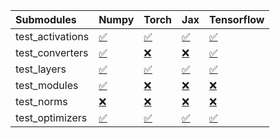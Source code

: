 | Submodules       | Numpy                                                                                                                           | Torch                                                                                                                           | Jax                                                                                                                             | Tensorflow                                                                                                                      |
|:-----------------|:--------------------------------------------------------------------------------------------------------------------------------|:--------------------------------------------------------------------------------------------------------------------------------|:--------------------------------------------------------------------------------------------------------------------------------|:--------------------------------------------------------------------------------------------------------------------------------|
| test_activations | <a href="https://github.com/unifyai/ivy/runs/7890526841?check_suite_focus=true" rel="noopener noreferrer" target="_blank">✅</a> | <a href="https://github.com/unifyai/ivy/runs/7890527326?check_suite_focus=true" rel="noopener noreferrer" target="_blank">✅</a> | <a href="https://github.com/unifyai/ivy/runs/7890527777?check_suite_focus=true" rel="noopener noreferrer" target="_blank">✅</a> | <a href="https://github.com/unifyai/ivy/runs/7890528173?check_suite_focus=true" rel="noopener noreferrer" target="_blank">✅</a> |
| test_converters  | <a href="https://github.com/unifyai/ivy/runs/7890526914?check_suite_focus=true" rel="noopener noreferrer" target="_blank">✅</a> | <a href="https://github.com/unifyai/ivy/runs/7890527402?check_suite_focus=true" rel="noopener noreferrer" target="_blank">❌</a> | <a href="https://github.com/unifyai/ivy/runs/7890527847?check_suite_focus=true" rel="noopener noreferrer" target="_blank">❌</a> | <a href="https://github.com/unifyai/ivy/runs/7890528233?check_suite_focus=true" rel="noopener noreferrer" target="_blank">✅</a> |
| test_layers      | <a href="https://github.com/unifyai/ivy/runs/7890527017?check_suite_focus=true" rel="noopener noreferrer" target="_blank">✅</a> | <a href="https://github.com/unifyai/ivy/runs/7890527478?check_suite_focus=true" rel="noopener noreferrer" target="_blank">✅</a> | <a href="https://github.com/unifyai/ivy/runs/7890527905?check_suite_focus=true" rel="noopener noreferrer" target="_blank">✅</a> | <a href="https://github.com/unifyai/ivy/runs/7890528335?check_suite_focus=true" rel="noopener noreferrer" target="_blank">✅</a> |
| test_modules     | <a href="https://github.com/unifyai/ivy/runs/7890527114?check_suite_focus=true" rel="noopener noreferrer" target="_blank">✅</a> | <a href="https://github.com/unifyai/ivy/runs/7890527544?check_suite_focus=true" rel="noopener noreferrer" target="_blank">❌</a> | <a href="https://github.com/unifyai/ivy/runs/7890527960?check_suite_focus=true" rel="noopener noreferrer" target="_blank">❌</a> | <a href="https://github.com/unifyai/ivy/runs/7890528423?check_suite_focus=true" rel="noopener noreferrer" target="_blank">❌</a> |
| test_norms       | <a href="https://github.com/unifyai/ivy/runs/7890527196?check_suite_focus=true" rel="noopener noreferrer" target="_blank">❌</a> | <a href="https://github.com/unifyai/ivy/runs/7890527625?check_suite_focus=true" rel="noopener noreferrer" target="_blank">❌</a> | <a href="https://github.com/unifyai/ivy/runs/7890528016?check_suite_focus=true" rel="noopener noreferrer" target="_blank">❌</a> | <a href="https://github.com/unifyai/ivy/runs/7890528504?check_suite_focus=true" rel="noopener noreferrer" target="_blank">❌</a> |
| test_optimizers  | <a href="https://github.com/unifyai/ivy/runs/7890527257?check_suite_focus=true" rel="noopener noreferrer" target="_blank">✅</a> | <a href="https://github.com/unifyai/ivy/runs/7890527709?check_suite_focus=true" rel="noopener noreferrer" target="_blank">✅</a> | <a href="https://github.com/unifyai/ivy/runs/7890528082?check_suite_focus=true" rel="noopener noreferrer" target="_blank">✅</a> | <a href="https://github.com/unifyai/ivy/runs/7890528554?check_suite_focus=true" rel="noopener noreferrer" target="_blank">✅</a> |